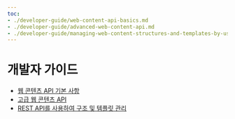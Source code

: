 ```yaml
---
toc:
- ./developer-guide/web-content-api-basics.md
- ./developer-guide/advanced-web-content-api.md
- ./developer-guide/managing-web-content-structures-and-templates-by-using-the-rest-api.md
---
```

# 개발자 가이드

- [웹 콘텐츠 API 기본 사항](./developer-guide/web-content-api-basics.md)
- [고급 웹 콘텐츠 API](./developer-guide/advanced-web-content-api.md)
- [REST API를 사용하여 구조 및 템플릿 관리](./developer-guide/managing-web-content-structures-and-templates-by-using-the-rest-api.md)